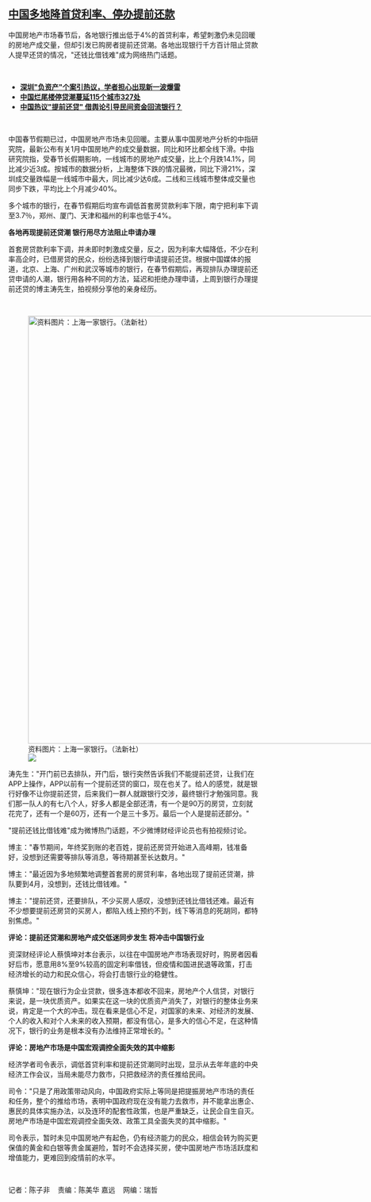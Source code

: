 <!--1675700100000-->
[中国多地降首贷利率、停办提前还款](https://www.rfa.org/mandarin/yataibaodao/jingmao/ec-02062023100545.html)
------

<p>中国房地产市场春节后，各地银行推出低于4%的首贷利率，希望刺激仍未见回暖的房地产成交量，但却引发已购房者提前还贷潮。各地出现银行千方百计阻止贷款人提早还贷的情况，"还钱比借钱难"成为网络热门话题。</p><p><span class="result-title"> </span></p><div class="teaserimg"><a href="https://www.rfa.org/mandarin/yataibaodao/jingmao/ec-12282022111516.html"> </a></div><ul><li><span class="result-title"> <a class="state-published" href="https://www.rfa.org/mandarin/yataibaodao/jingmao/ec-12282022111516.html"><strong>深圳"负资产"个案引热议，学者担心出现新一波爆雷</strong></a> </span></li><li><span class="result-title"><a class="state-published" href="https://www.rfa.org/mandarin/yataibaodao/jingmao/cm-08182022120213.html"><strong>中国烂尾楼停贷潮蔓延115个城市327处</strong></a></span></li><li><span class="result-title"> <a class="state-published" href="https://www.rfa.org/mandarin/yataibaodao/jingmao/ec-08112022081822.html"><strong>中国热议"提前还贷" 借舆论引导民间资金回流银行？</strong></a> </span></li></ul><p><span class="result-title"> </span></p><p>中国春节假期已过，中国房地产市场未见回暖。主要从事中国房地产分析的中指研究院，最新公布有关1月中国房地产的成交量数据，同比和环比都全线下滑。中指研究院指，受春节长假期影响，一线城市的房地产成交量，比上个月跌14.1%，同比减少近3成。按城市的数据分析，上海整体下跌的情况最微，同比下滑21%，深圳成交量跌幅是一线城市中最大，同比减少达6成。二线和三线城市整体成交量也同步下跌，平均比上个月减少40%。</p><p>多个城市的银行，在春节假期后均宣布调低首套房贷款利率下限，南宁把利率下调至3.7％，郑州、厦门、天津和福州的利率也低于4%。</p><p><strong>各地再现提前还贷潮 银行用尽方法阻止申请办理</strong></p><p>首套房贷款利率下调，并未即时刺激成交量，反之，因为利率大幅降低，不少在利率高企时，已借房贷的民众，纷纷选择到银行申请提前还贷。根据中国媒体的报道，北京、上海、广州和武汉等城市的银行，在春节假期后，再现排队办理提前还贷申请的人潮，银行用各种不同的方法，延迟和拒绝办理申请，上周到银行办理提前还贷的博主涛先生，拍视频分享他的亲身经历。</p><p><span class="result-title"> </span></p><p><figure class="image-richtext image-inline captioned" style="width:1280px;"><img alt="资料图片：上海一家银行。（法新社）" height="863" src="https://www.rfa.org/mandarin/yataibaodao/jingmao/ec-02062023100545.html/image.jpg/@@images/bdfaf930-bf8b-4588-8486-921482b535fa.jpeg" title="image.jpg" width="1280"/><figcaption class="image-caption">资料图片：上海一家银行。（法新社）</figcaption><small></small><div id="zoomattribute"><a data-caption="资料图片：上海一家银行。（法新社）" data-fancybox="" href="https://www.rfa.org/mandarin/yataibaodao/jingmao/ec-02062023100545.html/image.jpg" id="single_image" title="资料图片：上海一家银行。（法新社）"><img src="/++plone++rfa-resources/img/icon-zoom.png"/></a></div></figure></p><p>涛先生："开门前已去排队，开门后，银行突然告诉我们不能提前还贷，让我们在APP上操作，APP以前有一个提前还贷的窗口，现在也关了。给人的感觉，就是银行好像不让你提前还贷，后来我们一群人就跟银行交涉，最终银行才勉强同意。我们那一队人的有七八个人，好多人都是全部还清，有一个是90万的房贷，立刻就花完了，还有一个是60万，还有一个是三十多万。最后一个人是提前还部分。"</p><p>"提前还钱比借钱难"成为微博热门话题，不少微博财经评论员也有拍视频讨论。</p><p>博主："春节期间，年终奖到账的老百姓，提前还房贷开始进入高峰期，钱准备好，没想到还需要等排队等消息，等待期甚至长达数月。"</p><p>博主："最近因为多地频繁地调整首套房的房贷利率，各地出现了提前还贷潮，排队要到4月，没想到，还钱比借钱难。"</p><p>博主："提前还贷，还要排队，不少买房人感叹，没想到还钱比借钱还难。最近有不少想要提前还房贷的买房人，都陷入线上预约不到，线下等消息的死胡同，都特别焦虑。"</p><p><strong>评论：提前还贷潮和房地产成交低迷同步发生 将冲击中国银行业</strong></p><p>资深财经评论人蔡慎坤对本台表示，以往在中国房地产市场表现好时，购房者因看好后市，愿意用8%至9%较高的固定利率借钱，但疫情和国进民退等政策，打击经济增长的动力和民众信心，将会打击银行业的稳健性。</p><p>蔡慎坤："现在银行为企业贷款，很多连本都收不回来，房地产个人信贷，对银行来说，是一块优质资产。如果实在这一块的优质资产消失了，对银行的整体业务来说，肯定是一个大的冲击。现在看来是信心不足，对国家的未来、对经济的发展、个人的收入和对个人未来的收入预期，都没有信心，是多大的信心不足，在这种情况下，银行的业务是根本没有办法维持正常增长的。"</p><p><strong>评论：房地产市场是中国宏观调控全面失效的其中缩影</strong></p><p>经济学者司令表示，调低首贷利率和提前还贷潮同时出现，显示从去年年底的中央经济工作会议，当局未能尽力救市，只把救经济的责任推给民间。</p><p>司令："只是了用政策带动风向，中国政府实际上等同是把提振房地产市场的责任和任务，整个的推给市场，表明中国政府现在没有能力去救市，并不能拿出惠企、惠民的具体实施办法，以及连环的配套性政策，也是严重缺乏，让民企自生自灭。房地产市场是中国宏观调控全面失效、政策工具全面失灵的其中缩影。"</p><p>司令表示，暂时未见中国房地产有起色，仍有经济能力的民众，相信会转为购买更保值的黄金和白银等贵金属避险，暂时不会选择买房，使中国房地产市场活跃度和增值能力，更难回到疫情前的水平。</p><p><span class="result-title"> </span></p><p>记者：陈子非    责编：陈美华 嘉远    网编：瑞哲</p><p></p>
